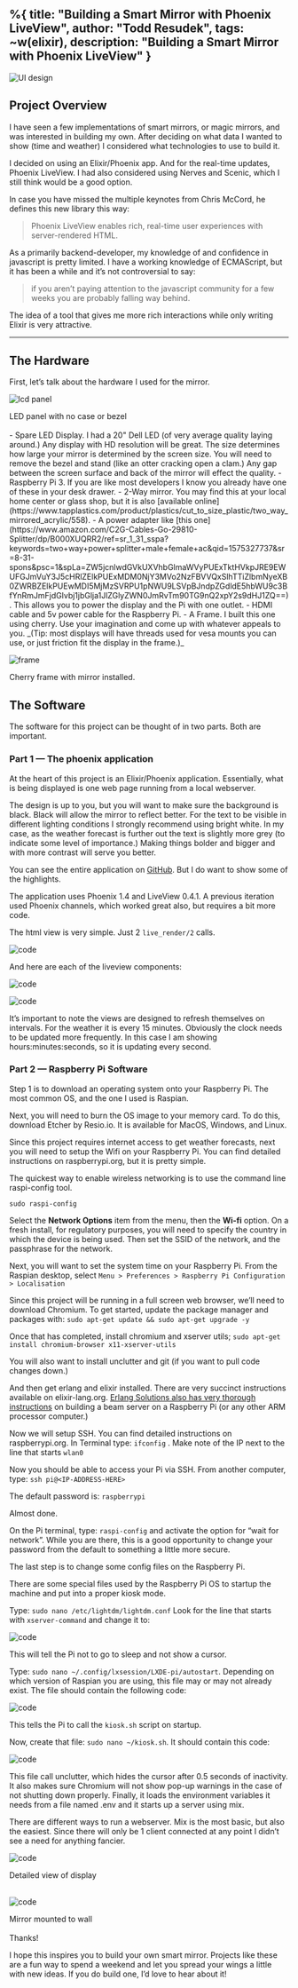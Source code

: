 %{
  title: "Building a Smart Mirror with Phoenix LiveView",
  author: "Todd Resudek",
  tags: ~w(elixir),
  description: "Building a Smart Mirror with Phoenix LiveView"
}
---
![UI design](../images/mirror-title.png)

## Project Overview

I have seen a few implementations of smart mirrors, or magic mirrors, and was interested in building my own. After deciding on what data I wanted to show (time and weather) I considered what technologies to use to build it.

I decided on using an Elixir/Phoenix app. And for the real-time updates, Phoenix LiveView. I had also considered using Nerves and Scenic, which I still think would be a good option.

In case you have missed the multiple keynotes from Chris McCord, he defines this new library this way:

> Phoenix LiveView enables rich, real-time user experiences with server-rendered HTML.

As a primarily backend-developer, my knowledge of and confidence in javascript is pretty limited. I have a working knowledge of ECMAScript, but it has been a while and it’s not controversial to say:
> if you aren’t paying attention to the javascript community for a few weeks you are probably falling way behind.

The idea of a tool that gives me more rich interactions while only writing Elixir is very attractive.

---

## The Hardware

First, let’s talk about the hardware I used for the mirror.

![lcd panel](../images/mirror-lcd-panel.jpeg)
<figcaption>LED panel with no case or bezel</figcaption>

<br />
 - Spare LED Display. I had a 20" Dell LED (of very average quality laying around.) Any display with HD resolution will be great. The size determines how large your mirror is determined by the screen size. You will need to remove the bezel and stand (like an otter cracking open a clam.) Any gap between the screen surface and back of the mirror will effect the quality.
- Raspberry Pi 3. If you are like most developers I know you already have one of these in your desk drawer.
- 2-Way mirror. You may find this at your local home center or glass shop, but it is also [available online](https://www.tapplastics.com/product/plastics/cut_to_size_plastic/two_way_mirrored_acrylic/558).
- A power adapter like [this one](https://www.amazon.com/C2G-Cables-Go-29810-Splitter/dp/B000XUQRR2/ref=sr_1_31_sspa?keywords=two+way+power+splitter+male+female+ac&qid=1575327737&sr=8-31-spons&psc=1&spLa=ZW5jcnlwdGVkUXVhbGlmaWVyPUExTktHVkpJRE9EWUFGJmVuY3J5cHRlZElkPUExMDM0NjY3MVo2NzFBVVQxSlhTTiZlbmNyeXB0ZWRBZElkPUEwMDI5MjMzSVRPU1pNWU9LSVpBJndpZGdldE5hbWU9c3BfYnRmJmFjdGlvbj1jbGlja1JlZGlyZWN0JmRvTm90TG9nQ2xpY2s9dHJ1ZQ==). This allows you to power the display and the Pi with one outlet.
- HDMI cable and 5v power cable for the Raspberry Pi.
- A Frame. I built this one using cherry. Use your imagination and come up with whatever appeals to you. _(Tip: most displays will have threads used for vesa mounts you can use, or just friction fit the display in the frame.)_

![frame](../images/mirror-case.jpeg)
<figcaption>Cherry frame with mirror installed.</figcaption>

## The Software

The software for this project can be thought of in two parts. Both are important.

### Part 1 — The phoenix application

At the heart of this project is an Elixir/Phoenix application. Essentially, what is being displayed is one web page running from a local webserver.

The design is up to you, but you will want to make sure the background is black. Black will allow the mirror to reflect better. For the text to be visible in different lighting conditions I strongly recommend using bright white. In my case, as the weather forecast is further out the text is slightly more grey (to indicate some level of importance.) Making things bolder and bigger and with more contrast will serve you better.

You can see the entire application on [GitHub](https://github.com/supersimple/reflect). But I do want to show some of the highlights.

The application uses Phoenix 1.4 and LiveView 0.4.1. A previous iteration used Phoenix channels, which worked great also, but requires a bit more code.

The html view is very simple. Just 2 `live_render/2` calls.

![code](../images/mirror-code1.png)
<br />

And here are each of the liveview components:

![code](../images/mirror-code2.png)
<br />

![code](../images/mirror-code3.png)
<br />

It’s important to note the views are designed to refresh themselves on intervals. For the weather it is every 15 minutes. Obviously the clock needs to be updated more frequently. In this case I am showing hours:minutes:seconds, so it is updating every second.

### Part 2 — Raspberry Pi Software

Step 1 is to download an operating system onto your Raspberry Pi. The most common OS, and the one I used is Raspian.

Next, you will need to burn the OS image to your memory card. To do this, download Etcher by Resio.io. It is available for MacOS, Windows, and Linux.

Since this project requires internet access to get weather forecasts, next you will need to setup the Wifi on your Raspberry Pi. You can find detailed instructions on raspberrypi.org, but it is pretty simple.

The quickest way to enable wireless networking is to use the command line raspi-config tool.

`sudo raspi-config`

Select the **Network Options** item from the menu, then the **Wi-fi** option. On a fresh install, for regulatory purposes, you will need to specify the country in which the device is being used. Then set the SSID of the network, and the passphrase for the network.

Next, you will want to set the system time on your Raspberry Pi. From the Raspian desktop, select `Menu > Preferences > Raspberry Pi Configuration > Localisation`

Since this project will be running in a full screen web browser, we’ll need to download Chromium. To get started, update the package manager and packages with: `sudo apt-get update && sudo apt-get upgrade -y`

Once that has completed, install chromium and xserver utils; `sudo apt-get install chromium-browser x11-xserver-utils`

You will also want to install unclutter and git (if you want to pull code changes down.)

And then get erlang and elixir installed. There are very succinct instructions available on elixir-lang.org. [Erlang Solutions also has very thorough instructions](https://www.erlang-solutions.com/blog/installing-elixir-on-a-raspberry-pi-the-easy-way.html) on building a beam server on a Raspberry Pi (or any other ARM processor computer.)

Now we will setup SSH. You can find detailed instructions on raspberrypi.org. In Terminal type: `ifconfig` . Make note of the IP next to the line that starts `wlan0`

Now you should be able to access your Pi via SSH. From another computer, type: `ssh pi@<IP-ADDRESS-HERE>`

The default password is: `raspberrypi`

Almost done.

On the Pi terminal, type: `raspi-config` and activate the option for “wait for network”. While you are there, this is a good opportunity to change your password from the default to something a little more secure.

The last step is to change some config files on the Raspberry Pi.

There are some special files used by the Raspberry Pi OS to startup the machine and put into a proper kiosk mode.

Type: `sudo nano /etc/lightdm/lightdm.conf` Look for the line that starts with `xserver-command` and change it to:

![code](../images/mirror-code4.png)
<br />

This will tell the Pi not to go to sleep and not show a cursor.

Type: `sudo nano ~/.config/lxsession/LXDE-pi/autostart`. Depending on which version of Raspian you are using, this file may or may not already exist. The file should contain the following code:

![code](../images/mirror-code5.png)
<br />

This tells the Pi to call the `kiosk.sh` script on startup.

Now, create that file: `sudo nano ~/kiosk.sh`. It should contain this code:

![code](../images/mirror-code6.png)
<br />

This file call unclutter, which hides the cursor after 0.5 seconds of inactivity. It also makes sure Chromium will not show pop-up warnings in the case of not shutting down properly. Finally, it loads the environment variables it needs from a file named .env and it starts up a server using mix.

There are different ways to run a webserver. Mix is the most basic, but also the easiest. Since there will only be 1 client connected at any point I didn’t see a need for anything fancier.

![code](../images/mirror-closeup.jpeg)
<figcaption>Detailed view of display</figcaption>

<br />

![code](../images/mirror-in-situ.jpeg)
<figcaption>Mirror mounted to wall</figcaption>

<br />
Thanks!

I hope this inspires you to build your own smart mirror. Projects like these are a fun way to spend a weekend and let you spread your wings a little with new ideas. If you do build one, I’d love to hear about it!